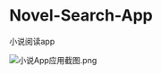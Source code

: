 # Novel-Search-App
小说阅读app

![小说App应用截图.png](https://upload-images.jianshu.io/upload_images/3828835-5f8bd55d025ff8d7.png?imageMogr2/auto-orient/strip%7CimageView2/2/w/1240)
